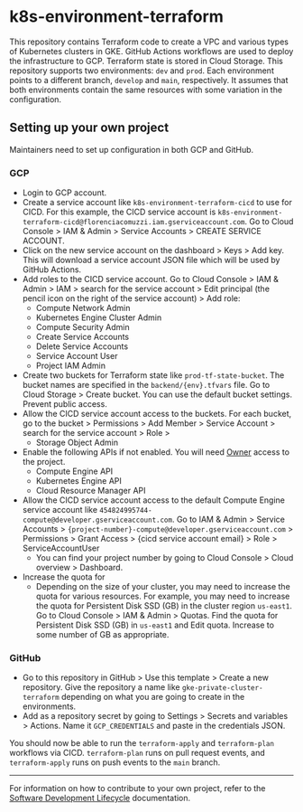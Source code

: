 # k8s-environment-terraform
This repository contains Terraform code to create a VPC and various types of Kubernetes clusters in 
GKE. GitHub Actions workflows are used to deploy the infrastructure to GCP. Terraform state is stored
in Cloud Storage. This repository supports two environments: `dev` and `prod`. Each environment points to
a different branch, `develop` and `main`, respectively. It assumes that both environments contain the
same resources with some variation in the configuration.


## Setting up your own project
Maintainers need to set up configuration in both GCP and GitHub.

### GCP
* Login to GCP account.
* Create a service account like `k8s-environment-terraform-cicd` to use for CICD. For this example,
the CICD service account is `k8s-environment-terraform-cicd@florenciacomuzzi.iam.gserviceaccount.com`. 
Go to Cloud Console > IAM & Admin > Service Accounts > CREATE SERVICE ACCOUNT.
* Click on the new service account on the dashboard > Keys > Add key. This will download a service 
 account JSON file which will be used by GitHub Actions.
* Add roles to the CICD service account. Go to Cloud Console > IAM & Admin > IAM > search for the
service account > Edit principal (the pencil icon on the right of the service account) > Add role:
  * Compute Network Admin
  * Kubernetes Engine Cluster Admin
  * Compute Security Admin
  * Create Service Accounts
  * Delete Service Accounts
  * Service Account User
  * Project IAM Admin
* Create two buckets for Terraform state like `prod-tf-state-bucket`. The bucket names are specified 
in the `backend/{env}.tfvars` file. Go to Cloud Storage > Create bucket. You can use the default 
bucket settings. Prevent public access.
* Allow the CICD service account access to the buckets. For each bucket, go to the bucket > 
Permissions > Add Member > Service Account > search for the service account > Role > 
  * Storage Object Admin
* Enable the following APIs if not enabled. You will need 
[Owner](https://cloud.google.com/service-usage/docs/access-control#basic_roles) access to the project.
  * Compute Engine API
  * Kubernetes Engine API
  * Cloud Resource Manager API
* Allow the CICD service account access to the default Compute Engine service account 
like `454824995744-compute@developer.gserviceaccount.com`. Go to IAM & Admin > Service Accounts > 
`{project-number}-compute@developer.gserviceaccount.com` > Permissions > Grant Access > {cicd service account email} > Role > ServiceAccountUser
  * You can find your project number by going to Cloud Console > Cloud overview > Dashboard.
* Increase the quota for 
  * Depending on the size of your cluster, you may need to increase the quota for  various 
resources. For example, you may need to increase the quota for Persistent Disk SSD (GB) in the 
cluster region `us-east1`. Go to Cloud Console > IAM & Admin > Quotas. Find the quota for Persistent 
Disk SSD (GB) in `us-east1` and Edit quota. Increase to some number of GB as appropriate.

### GitHub
* Go to this repository in GitHub > Use this template > Create a new repository. Give the repository
a name like `gke-private-cluster-terraform` depending on what you are going to create in the environments.
* Add as a repository secret by going to Settings > Secrets and variables > Actions. Name it `GCP_CREDENTIALS` and paste in the credentials JSON.

You should now be able to run the `terraform-apply` and `terraform-plan` workflows via CICD. `terraform-plan` runs on pull request events, and `terraform-apply` runs on push events to the `main` branch.

---
For information on how to contribute to your own project, refer to the
[Software Development Lifecycle](https://github.com/florenciacomuzzi/k8s-environment-terraform/blob/main/docs/SDLC.md) documentation.

